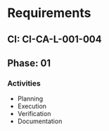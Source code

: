 # Requirements

## CI: CI-CA-L-001-004
## Phase: 01

### Activities
- Planning
- Execution
- Verification
- Documentation
